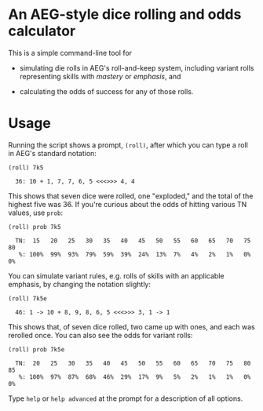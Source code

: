 # An AEG-style dice rolling and odds calculator

This is a simple command-line tool for

* simulating die rolls in AEG's roll-and-keep system, including variant rolls
  representing skills with *mastery* or *emphasis*, and

* calculating the odds of success for any of those rolls.


# Usage

Running the script shows a prompt, ``(roll)``, after which you can type a roll
in AEG's standard notation:

    (roll) 7k5
 
      36: 10 + 1, 7, 7, 6, 5 <<<>>> 4, 4

This shows that seven dice were rolled, one "exploded," and the total of the
highest five was 36. If you're curious about the odds of hitting various TN
values, use ``prob``:

    (roll) prob 7k5

      TN:  15   20   25   30   35   40   45   50   55   60   65   70   75   80  
       %: 100%  99%  93%  79%  59%  39%  24%  13%  7%   4%   2%   1%   0%   0%

You can simulate variant rules, e.g. rolls of skills with an applicable 
emphasis, by changing the notation slightly:

    (roll) 7k5e

      46: 1 -> 10 + 8, 9, 8, 6, 5 <<<>>> 3, 1 -> 1

This shows that, of seven dice rolled, two came up with ones, and each was
rerolled once. You can also see the odds for variant rolls:

    (roll) prob 7k5e

      TN:  20   25   30   35   40   45   50   55   60   65   70   75   80   85  
       %: 100%  97%  87%  68%  46%  29%  17%  9%   5%   2%   1%   1%   0%   0% 

Type ``help`` or ``help advanced`` at the prompt for a description of all 
options.
